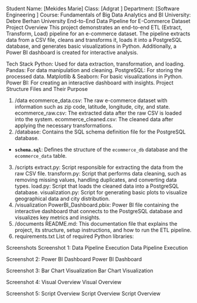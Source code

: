 Student Name: [Mekides Marie]
Class: [Adgrat ]
Department: [Software Engineering ]
Course: Fundamentals of Big Data Analytics and BI
University: Debre Berhan University
End-to-End Data Pipeline for E-Commerce Dataset
Project Overview
This project demonstrates an end-to-end ETL (Extract, Transform, Load) pipeline for an e-commerce dataset. The pipeline extracts data from a CSV file, cleans and transforms it, loads it into a PostgreSQL database, and generates basic visualizations in Python. Additionally, a Power BI dashboard is created for interactive analysis.

Tech Stack
Python: Used for data extraction, transformation, and loading.
Pandas: For data manipulation and cleaning.
PostgreSQL: For storing the processed data.
Matplotlib & Seaborn: For basic visualizations in Python.
Power BI: For creating an interactive dashboard with insights.
Project Structure
Files and Their Purpose
1. /data
ecommerce_data.csv: The raw e-commerce dataset with information such as zip code, latitude, longitude, city, and state.
ecommerce_raw.csv: The extracted data after the raw CSV is loaded into the system.
ecommerce_cleaned.csv: The cleaned data after applying the necessary transformations.
2. /database: Contains the SQL schema definition file for the PostgreSQL database.
- **`schema.sql`**: Defines the structure of the `ecommerce_db` database and the `ecommerce_data` table.
3. /scripts
extract.py: Script responsible for extracting the data from the raw CSV file.
transform.py: Script that performs data cleaning, such as removing missing values, handling duplicates, and converting data types.
load.py: Script that loads the cleaned data into a PostgreSQL database.
visualization.py: Script for generating basic plots to visualize geographical data and city distribution.
4. /visualization
PowerBI_Dashboard.pbix: Power BI file containing the interactive dashboard that connects to the PostgreSQL database and visualizes key metrics and insights.
5. /documents
README.md: This documentation file that explains the project, its structure, setup instructions, and how to run the ETL pipeline.
5. requirements.txt
List of required Python libraries:

Screenshots
Screenshot 1: Data Pipeline Execution
Data Pipeline Execution

Screenshot 2: Power BI Dashboard
Power BI Dashboard

Screenshot 3: Bar Chart Visualization
Bar Chart Visualization

Screenshot 4: Visual Overview
Visual Overview

Screenshot 5: Script Overview
Script Overview Script Overview

